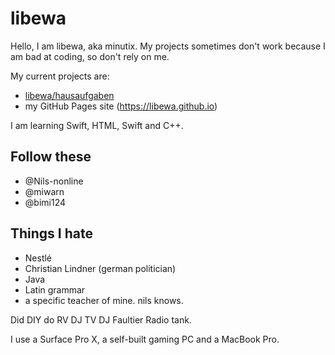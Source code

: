 # libewa

Hello, I am libewa, aka minutix. My projects sometimes don't work because I am bad at coding, so don't rely on me.

My current projects are:

- [libewa/hausaufgaben](https://github.com/libewa/hausaufgaben)
- my GitHub Pages site (https://libewa.github.io)

I am learning Swift, HTML, Swift and C++.

## Follow these
- @Nils-nonline
- @miwarn
- @bimi124

## Things I hate
- Nestlé
- Christian Lindner (german politician)
- Java
- Latin grammar
- a specific teacher of mine. nils knows.

Did DIY do RV DJ TV DJ Faultier Radio tank.

I use a Surface Pro X, a self-built gaming PC and a MacBook Pro.
